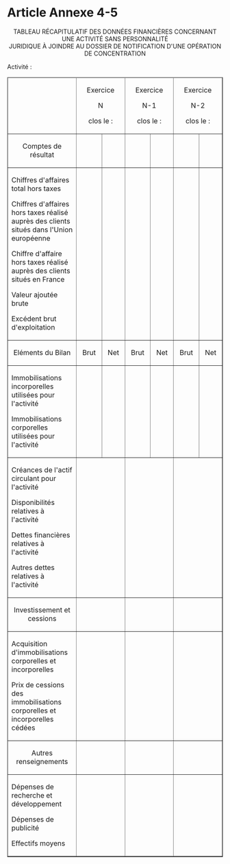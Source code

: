 # Article Annexe 4-5

<p align='center'>TABLEAU RÉCAPITULATIF DES DONNÉES FINANCIÈRES CONCERNANT UNE ACTIVITÉ SANS PERSONNALITÉ<br/>JURIDIQUE À JOINDRE AU DOSSIER DE NOTIFICATION D'UNE OPÉRATION DE CONCENTRATION<br/></p><p>Activité :</p><table border='1' cellSpacing='1' width='740' align='center' cellPadding='0'><thead><tr><td width='143'><p align='center'></p><p align='center'></p></td><td colSpan='2' width='104'><p align='center'></p><p align='center'>Exercice</p><p align='center'>N</p><p align='center'>clos le :</p></td><td colSpan='2' width='104'><p align='center'></p><p align='center'>Exercice</p><p align='center'>N-1</p><p align='center'>clos le :</p></td><td colSpan='2' width='104'><p align='center'></p><p align='center'>Exercice</p><p align='center'>N-2</p><p align='center'>clos le :</p></td></tr></thead><tbody><tr><td vAlign='top'><p align='center'></p><p align='center'>Comptes de résultat</p></td><td vAlign='top'><p align='center'></p><p align='center'></p></td><td vAlign='top'><p align='center'></p><p align='center'></p></td><td vAlign='top'><p align='center'></p><p align='center'></p></td><td vAlign='top'><p align='center'></p><p align='center'></p></td><td vAlign='top'><p align='center'></p><p align='center'></p></td><td vAlign='top'><p align='center'></p><p align='center'></p></td></tr><tr><td vAlign='top'><p>Chiffres d'affaires total hors taxes</p><p>Chiffres d'affaires hors taxes réalisé auprès des clients situés dans l'Union européenne</p><p>Chiffre d'affaire hors taxes réalisé auprès des clients situés en France</p><p>Valeur ajoutée brute</p><p>Excédent brut d'exploitation</p></td><td vAlign='top'><p align='center'></p><p align='center'></p></td><td vAlign='top'><p align='center'></p><p align='center'></p></td><td vAlign='top'><p align='center'></p><p align='center'></p></td><td vAlign='top'><p align='center'></p><p align='center'></p></td><td vAlign='top'><p align='center'></p><p align='center'></p></td><td vAlign='top'><p align='center'></p><p align='center'></p></td></tr><tr><td vAlign='top'><p align='center'></p><p align='center'>Eléments du Bilan</p></td><td vAlign='top'><p align='center'></p><p align='center'>Brut</p></td><td vAlign='top'><p align='center'></p><p align='center'>Net</p></td><td vAlign='top'><p align='center'></p><p align='center'>Brut</p></td><td vAlign='top'><p align='center'></p><p align='center'>Net</p></td><td vAlign='top'><p align='center'></p><p align='center'>Brut</p></td><td vAlign='top'><p align='center'></p><p align='center'>Net</p></td></tr><tr><td vAlign='top'><p>Immobilisations incorporelles utilisées pour l'activité</p><p>Immobilisations corporelles utilisées pour l'activité</p></td><td vAlign='top'><p align='center'></p><p align='center'></p></td><td vAlign='top'><p align='center'></p><p align='center'></p></td><td vAlign='top'><p align='center'></p><p align='center'></p></td><td vAlign='top'><p align='center'></p><p align='center'></p></td><td vAlign='top'><p align='center'></p><p align='center'></p></td><td vAlign='top'><p align='center'></p><p align='center'></p></td></tr><tr><td vAlign='top'><p>Créances de l'actif circulant pour l'activité</p><p>Disponibilités relatives à l'activité</p><p>Dettes financières relatives à l'activité</p><p>Autres dettes relatives à l'activité</p></td><td colSpan='2' vAlign='top'><p align='center'></p><p align='center'></p></td><td colSpan='2' vAlign='top'><p align='center'></p><p align='center'></p></td><td colSpan='2' vAlign='top'><p align='center'></p><p align='center'></p></td></tr><tr><td vAlign='top'><p align='center'></p><p align='center'>Investissement et cessions</p></td><td colSpan='2' vAlign='top'><p align='center'></p><p align='center'></p></td><td colSpan='2' vAlign='top'><p align='center'></p><p align='center'></p></td><td colSpan='2' vAlign='top'><p align='center'></p><p align='center'></p></td></tr><tr><td vAlign='top'><p>Acquisition d'immobilisations corporelles et incorporelles</p><p>Prix de cessions des immobilisations corporelles et incorporelles cédées</p></td><td colSpan='2' vAlign='top'><p align='center'></p><p align='center'></p></td><td colSpan='2' vAlign='top'><p align='center'></p><p align='center'></p></td><td colSpan='2' vAlign='top'><p align='center'></p><p align='center'></p></td></tr><tr><td vAlign='top'><p align='center'></p><p align='center'>Autres renseignements</p></td><td colSpan='2' vAlign='top'><p align='center'></p><p align='center'></p></td><td colSpan='2' vAlign='top'><p align='center'></p><p align='center'></p></td><td colSpan='2' vAlign='top'><p align='center'></p><p align='center'></p></td></tr><tr><td vAlign='top'><p>Dépenses de recherche et développement</p><p>Dépenses de publicité</p><p>Effectifs moyens</p></td><td colSpan='2' vAlign='top'><p align='center'></p><p align='center'></p></td><td colSpan='2' vAlign='top'><p align='center'></p><p align='center'></p></td><td colSpan='2' vAlign='top'><p align='center'></p></td></tr></tbody></table>